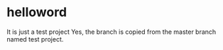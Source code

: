 # helloword
It is just a test project
Yes, the branch is copied from the master branch named test project.
